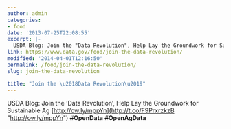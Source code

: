 ```yaml
---
author: admin
categories:
- food
date: '2013-07-25T22:08:55'
excerpt: |-
  USDA Blog: Join the "Data Revolution", Help Lay the Groundwork for Sustainable Ag http://ow.ly/mppYn #OpenData #OpenAgData
link: https://www.data.gov/food/join-the-data-revolution/
modified: '2014-04-01T12:16:50'
permalink: /food/join-the-data-revolution/
slug: join-the-data-revolution

title: "Join the \u2018Data Revolution\u2019"
---
```


USDA Blog: Join the ‘Data Revolution’, Help Lay the Groundwork for Sustainable Ag [http://ow.ly/mppYn](http://t.co/F9PrxrzkzB "http://ow.ly/mppYn")  ~~#~~**OpenData** ~~#~~****OpenAgData****
